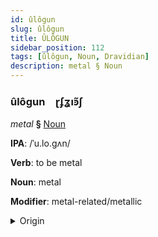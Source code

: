 ```yaml
---
id: ûlôgun
slug: ûlôgun
title: ÛLÔGUN
sidebar_position: 112
tags: [ûlôgun, Noun, Dravidian]
description: metal § Noun
---
```


### ûlôgun&emsp;<span kind="abugida">ɽʄʓıꜿ̃ʃ</span>

*metal* **§** [Noun](../../tags/Noun)

**IPA**: /ˈu.lo.gʌn/

**Verb**: to be metal

**Noun**: metal

**Modifier**: metal-related/metallic

<details>
    <summary>Origin</summary>
    Tamil உலோகம் ulōkam /uloːɡɐm/<br/>
    <em>Dravidian Language Family</em>
</details>